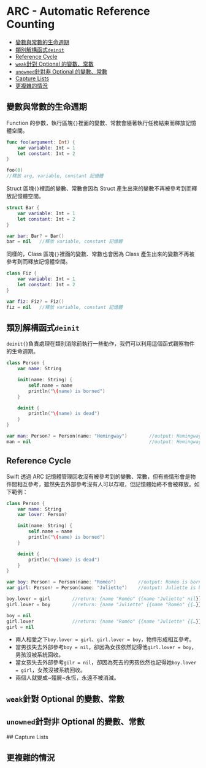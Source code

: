 # ARC - Automatic Reference Counting

- [變數與常數的生命週期](#Life_Cycle)
- [類別解構函式`deinit`](#Deinit)
- [Reference Cycle](#Reference_Cycle)
- [`weak`針對 Optional 的變數、常數](#Weak)
- [`unowned`針對非 Optional 的變數、常數](#Unowned)
- [Capture Lists](#Capture_Lists)
- [更複雜的情況](#Complex_Case)

<a name="Life_Cycle"></a>
## 變數與常數的生命週期

Function 的參數，執行區塊`{}`裡面的變數、常數會隨著執行任務結束而釋放記憶體空間。

```swift
func foo(argument: Int) {
    var variable: Int = 1
    let constant: Int = 2
}

foo(0)
//釋放 arg, variable, constant 記憶體
```

Struct 區塊`{}`裡面的變數、常數會因為 Struct 產生出來的變數不再被參考到而釋放記憶體空間。

```swift
struct Bar {
    var variable: Int = 1
    let constant: Int = 2
}

var bar: Bar? = Bar()
bar = nil   //釋放 variable, constant 記憶體
```

同樣的，Class 區塊`{}`裡面的變數、常數也會因為 Class 產生出來的變數不再被參考到而釋放記憶體空間。

```swift
class Fiz {
    var variable: Int = 1
    let constant: Int = 2
}

var fiz: Fiz? = Fiz()
fiz = nil   //釋放 variable, constant 記憶體
```
<a name="Deinit"></a>
## 類別解構函式`deinit`

`deinit{}`負責處理在類別消除前執行一些動作，我們可以利用這個函式觀察物件的生命週期。

```swift
class Person {
    var name: String

    init(name: String) {
        self.name = name
        println("\(name) is borned")
    }

    deinit {
        println("\(name) is dead")
    }
}

var man: Person? = Person(name: "Hemingway")        //output: Hemingway is borned
man = nil                                           //output: Hemingway is dead
```

<a name="Reference_Cycle"></a>
## Reference Cycle

Swift 透過 ARC 記憶體管理回收沒有被參考到的變數、常數，但有些情形會是物件間相互參考，雖然失去外部參考沒有人可以存取，但記憶體始終不會被釋放。如下範例：

```swift
class Person {
    var name: String
    var lover: Person?

    init(name: String) {
        self.name = name
        println("\(name) is borned")
    }

    deinit {
        println("\(name) is dead")
    }
}

var boy: Person! = Person(name: "Roméo")        //output: Roméo is borned
var girl: Person! = Person(name: "Juliette")    //output: Juliette is borned

boy.lover = girl        //return: {name "Roméo" {{name "Juliette" nil}}}
girl.lover = boy        //return: {name "Juliette" {{name "Roméo" {{…}}}}}

boy = nil
girl.lover              //return: {name "Roméo" {{name "Juliette" {{…}}}}}
girl = nil
```

- 兩人相愛之下`boy.lover = girl`、`girl.lover = boy`，物件形成相互參考。
- 當男孩失去外部參考`boy = nil`，卻因為女孩依然記得他`girl.lover = boy`，男孩沒被系統回收。
- 當女孩失去外部參考`gilr = nil`，卻因為死去的男孩依然也記得她`boy.lover = girl`，女孩沒被系統回收。
- 兩個人就變成~殭屍~永恆，永遠不被消滅。

<a name="Weak"></a>
## `weak`針對 Optional 的變數、常數

<a name="Unowned"></a>
## `unowned`針對非 Optional 的變數、常數

<a name="Capture_Lists">
## Capture Lists

<a name="Complex_Case"></a>
## 更複雜的情況